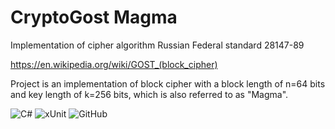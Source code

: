 # CryptoGost Magma
Implementation of cipher algorithm Russian Federal standard 28147-89

https://en.wikipedia.org/wiki/GOST_(block_cipher)

Project is an implementation of block cipher with a block length of n=64 bits and key length of k=256 bits, which is also
referred to as "Magma".

![C#](https://img.shields.io/badge/c%23-%23121011.svg?style=for-the-badge&color=blue&style=for-the-badge&logo=c-sharp&logoColor=white)
![xUnit](https://img.shields.io/badge/xUnit-%23121011.svg?color=lightgray&style=for-the-badge&logo=xunit&logoColor=black)
![GitHub](https://img.shields.io/badge/github-%23121011.svg?style=for-the-badge&logo=github&logoColor=white)
